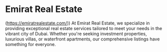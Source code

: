 # Emirat Real Estate
(https://emiratrealestate.com/))
At Emirat Real Estate, we specialize in providing exceptional real estate services tailored to meet your needs in the vibrant city of Dubai. Whether you're seeking investment properties, luxurious villas, or waterfront apartments, our comprehensive listings have something for everyone.
